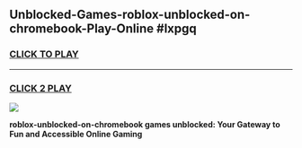 
## Unblocked-Games-roblox-unblocked-on-chromebook-Play-Online #lxpgq
<h3>
<a href="https://news.freeplayer.one?title=roblox-unblocked-on-chromebook&ref=3">CLICK TO PLAY</a></h3>
<hr>

<h3>
<a href="https://news.freeplayer.one?title=roblox-unblocked-on-chromebook&ref=3">CLICK 2 PLAY</a>
  
</h3>

<a href="https://news.freeplayer.one?title=roblox-unblocked-on-chromebook&ref=3"><img src="https://clearcache.store/games.png"></a>


**roblox-unblocked-on-chromebook games unblocked: Your Gateway to Fun and Accessible Online Gaming**
